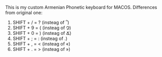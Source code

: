 This is my custom Armenian Phonetic keyboard for MACOS.
Differences from original one:
1. SHIFT + / = ? (insteag of ՞)
2. SHIFT + 9 = ( (insteag of Չ)
3. SHIFT + 0 = ) (insteag of Ճ)
4. SHIFT + ; = : (insteag of .)
5. SHIFT + , = < (insteag of «)
6. SHIFT + . = > (insteag of »)
